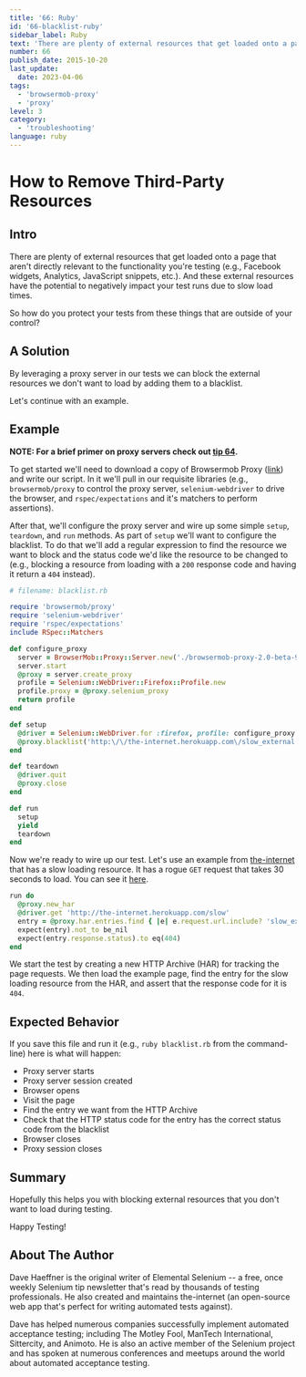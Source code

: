 ```yaml
---
title: '66: Ruby'
id: '66-blacklist-ruby'
sidebar_label: Ruby 
text: 'There are plenty of external resources that get loaded onto a page that aren't directly relevant to the functionality you're testing (e.g., Facebook widgets, Analytics, JavaScript snippets, etc.). And these external resources have the potential to negatively impact your test runs due to slow load times.'
number: 66
publish_date: 2015-10-20
last_update:
  date: 2023-04-06
tags:
  - 'browsermob-proxy'
  - 'proxy'
level: 3
category:
  - 'troubleshooting'
language: ruby
---
```


# How to Remove Third-Party Resources

## Intro

There are plenty of external resources that get loaded onto a page that aren't directly relevant to the functionality you're testing (e.g., Facebook widgets, Analytics, JavaScript snippets, etc.). And these external resources have the potential to negatively impact your test runs due to slow load times.

So how do you protect your tests from these things that are outside of your control?

## A Solution

By leveraging a proxy server in our tests we can block the external resources we don't want to load by adding them to a blacklist.

Let's continue with an example.

## Example

__NOTE: For a brief primer on proxy servers check out [tip 64](/tips/64-limit-bandwidth).__

To get started we'll need to download a copy of Browsermob Proxy ([link](http://bmp.lightbody.net/)) and write our script. In it we'll pull in our requisite libraries (e.g., `browsermob/proxy` to control the proxy server, `selenium-webdriver` to drive the browser, and `rspec/expectations` and it's matchers to perform assertions).

After that, we'll configure the proxy server and wire up some simple `setup`, `teardown`, and `run` methods. As part of `setup` we'll want to configure the blacklist. To do that we'll add a regular expression to find the resource we want to block and the status code we'd like the resource to be changed to (e.g., blocking a resource from loading with a `200` response code and having it return a `404` instead).

```ruby
# filename: blacklist.rb

require 'browsermob/proxy'
require 'selenium-webdriver'
require 'rspec/expectations'
include RSpec::Matchers

def configure_proxy
  server = BrowserMob::Proxy::Server.new('./browsermob-proxy-2.0-beta-9/bin/browsermob-proxy')
  server.start
  @proxy = server.create_proxy
  profile = Selenium::WebDriver::Firefox::Profile.new
  profile.proxy = @proxy.selenium_proxy
  return profile
end

def setup
  @driver = Selenium::WebDriver.for :firefox, profile: configure_proxy
  @proxy.blacklist('http:\/\/the-internet.herokuapp.com\/slow_external', 404)
end

def teardown
  @driver.quit
  @proxy.close
end

def run
  setup
  yield
  teardown
end
```

Now we're ready to wire up our test. Let's use an example from [the-internet](https://github.com/tourdedave/the-internet) that has a slow loading resource. It has a rogue `GET` request that takes 30 seconds to load. You can see it [here](http://the-internet.herokuapp.com/slow).

```ruby
run do
  @proxy.new_har
  @driver.get 'http://the-internet.herokuapp.com/slow'
  entry = @proxy.har.entries.find { |e| e.request.url.include? 'slow_external' }
  expect(entry).not_to be_nil
  expect(entry.response.status).to eq(404)
end
```

We start the test by creating a new HTTP Archive (HAR) for tracking the page requests. We then load the example page, find the entry for the slow loading resource from the HAR, and assert that the response code for it is `404`.

## Expected Behavior

If you save this file and run it (e.g., `ruby blacklist.rb` from the command-line) here is what will happen:

+ Proxy server starts
+ Proxy server session created
+ Browser opens
+ Visit the page
+ Find the entry we want from the HTTP Archive
+ Check that the HTTP status code for the entry has the correct status code from the blacklist
+ Browser closes
+ Proxy session closes

## Summary

Hopefully this helps you with blocking external resources that you don't want to load during testing.

Happy Testing!

## About The Author

Dave Haeffner is the original writer of Elemental Selenium -- a free, once weekly Selenium tip newsletter that's read by thousands of testing professionals. He also created and maintains the-internet (an open-source web app that's perfect for writing automated tests against).

Dave has helped numerous companies successfully implement automated acceptance testing; including The Motley Fool, ManTech International, Sittercity, and Animoto. He is also an active member of the Selenium project and has spoken at numerous conferences and meetups around the world about automated acceptance testing.
